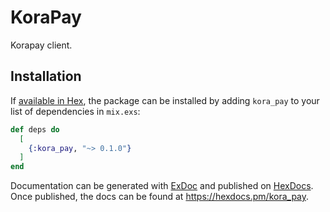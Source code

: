 # KoraPay

Korapay client.

## Installation

If [available in Hex](https://hex.pm/docs/publish), the package can be installed
by adding `kora_pay` to your list of dependencies in `mix.exs`:

```elixir
def deps do
  [
    {:kora_pay, "~> 0.1.0"}
  ]
end
```

Documentation can be generated with [ExDoc](https://github.com/elixir-lang/ex_doc)
and published on [HexDocs](https://hexdocs.pm). Once published, the docs can
be found at <https://hexdocs.pm/kora_pay>.

